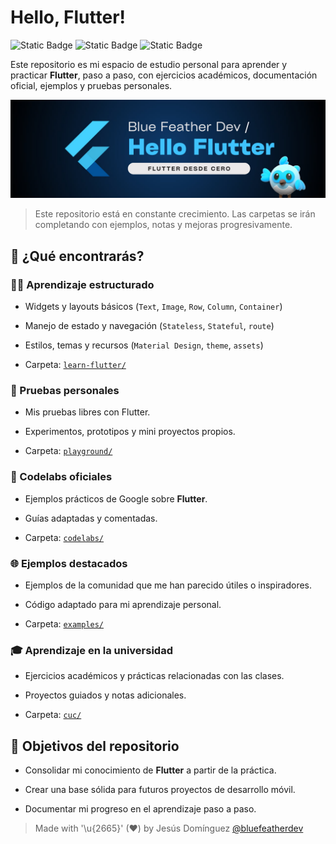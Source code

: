 # Hello, Flutter! 

![Static Badge](https://img.shields.io/badge/framework/sdk-flutter-02569B?style=for-the-badge&logo=flutter&logoColor=white&labelColor=101010)
![Static Badge](https://img.shields.io/badge/language-dart-0175C2?style=for-the-badge&logo=dart&logoColor=white&labelColor=101010) 
![Static Badge](https://img.shields.io/badge/Scripting-bash-4EAA25?style=for-the-badge&logo=gnubash&logoColor=white&labelColor=101010)

Este repositorio es mi espacio de estudio personal para aprender y practicar **Flutter**, paso a paso, con ejercicios académicos, documentación oficial, ejemplos y pruebas personales.

![](./images/header_hello_flutter.jpg)

> Este repositorio está en constante crecimiento. Las carpetas se irán completando con ejemplos, notas y mejoras progresivamente.

## 🔎 ¿Qué encontrarás?  

### 👨‍💻 Aprendizaje estructurado 
- Widgets y layouts básicos (`Text`, `Image`, `Row`, `Column`, `Container`)  

- Manejo de estado y navegación (`Stateless`, `Stateful`, `route`)  
- Estilos, temas y recursos (`Material Design`, `theme`, `assets`) 
- Carpeta: [`learn-flutter/`](./learn-flutter/) 
  
### 🧪 Pruebas personales  
- Mis pruebas libres con Flutter. 
 
- Experimentos, prototipos y mini proyectos propios.  
- Carpeta: [`playground/`](./playground/)  

### 🥇 Codelabs oficiales  
- Ejemplos prácticos de Google sobre **Flutter**.  

- Guías adaptadas y comentadas.  
- Carpeta: [`codelabs/`](./codelabs/)  

### 🌐 Ejemplos destacados  
- Ejemplos de la comunidad que me han parecido útiles o inspiradores. 
 
- Código adaptado para mi aprendizaje personal.  
- Carpeta: [`examples/`](./examples/)

### 🎓 Aprendizaje en la universidad  
- Ejercicios académicos y prácticas relacionadas con las clases.  

- Proyectos guiados y notas adicionales.  
- Carpeta: [`cuc/`](./cuc/)  

## 🎯 Objetivos del repositorio  

- Consolidar mi conocimiento de **Flutter** a partir de la práctica.
  
- Crear una base sólida para futuros proyectos de desarrollo móvil.  
- Documentar mi progreso en el aprendizaje paso a paso.  

> Made with '\u{2665}' (♥) by Jesús Domínguez [@bluefeatherdev](https://github.com/bluefeatherdev/)

